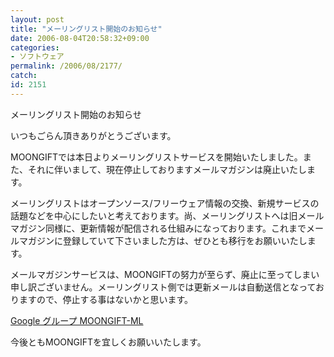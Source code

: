 ```yaml
---
layout: post
title: "メーリングリスト開始のお知らせ"
date: 2006-08-04T20:58:32+09:00
categories:
- ソフトウェア
permalink: /2006/08/2177/
catch: 
id: 2151
---
```

メーリングリスト開始のお知らせ  
<!--more-->  
いつもごらん頂きありがとうございます。  
  
MOONGIFTでは本日よりメーリングリストサービスを開始いたしました。また、それに伴いまして、現在停止しておりますメールマガジンは廃止いたします。  
  
メーリングリストはオープンソース/フリーウェア情報の交換、新規サービスの話題などを中心にしたいと考えております。尚、メーリングリストへは旧メールマガジン同様に、更新情報が配信される仕組みになっております。これまでメールマガジンに登録していて下さいました方は、ぜひとも移行をお願いいたします。  
  
メールマガジンサービスは、MOONGIFTの努力が至らず、廃止に至ってしまい申し訳ございません。メーリングリスト側では更新メールは自動送信となっておりますので、停止する事はないかと思います。  
  
[Google グループ MOONGIFT-ML](http://groups.google.com/group/moongift-ml)  
  
今後ともMOONGIFTを宜しくお願いいたします。

